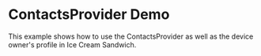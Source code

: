 ContactsProvider Demo
=====================

This example shows how to use the ContactsProvider as well as the device owner's profile in Ice Cream Sandwich.
